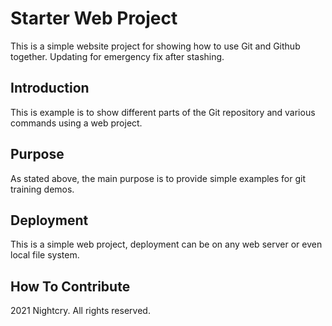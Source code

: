 # Starter Web Project

This is a simple website project for
showing how to use Git and Github together.
Updating for emergency fix after stashing.

## Introduction

This is example is to show different parts
of the Git repository and various commands
using a web project.

## Purpose

As stated above, the main purpose is to
provide simple examples for git training
demos.

## Deployment

This is a simple web project, deployment
can be on any web server or even local
file system.

## How To Contribute

2021 Nightcry. All rights reserved.